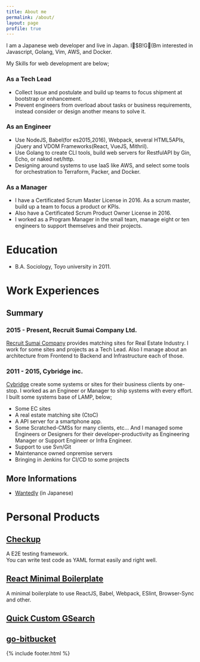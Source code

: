 ```yaml
---
title: About me
permalink: /about/
layout: page
profile: true
---
```


I am a Japanese web developer and live in Japan.
I$B!G(Bm interested in Javascript, Golang, Vim, AWS, and Docker.

My Skills for web development are below;

### As a Tech Lead

- Collect Issue and postulate and build up teams to focus shipment at bootstrap or enhancement.
- Prevent engineers from overload about tasks or business requirements, instead consider or design another means to solve it.

### As an Engineer

- Use NodeJS, Babel(for es2015,2016), Webpack, several HTML5APIs, jQuery and VDOM Frameworks(React, VueJS, Mithril).
- Use Golang to create CLI tools, build web servers for RestfulAPI by Gin, Echo, or naked net/http.
- Designing around systems to use IaaS like AWS, and select some tools for orchestration to Terraform, Packer, and Docker.

### As a Manager

- I have a Certificated Scrum Master License in 2016. As a scrum master, build up a team to focus a product or KPIs.
- Also have a Certificated Scrum Product Owner License in 2016.
- I worked as a Program Manager in the small team, manage eight or ten engineers to support themselves and their projects.


# Education

- B.A. Sociology, Toyo university in 2011. 


# Work Experiences

## Summary

### 2015 - Present, Recruit Sumai Company Ltd.
[Recruit Sumai Company](http://www.recruit-sumai.co.jp/) provides matching sites for Real Estate Industry.
I work for some sites and projects as a Tech Lead. Also I manage about an architecture from Frontend to Backend and Infrastructure each of those.

### 2011 - 2015, Cybridge inc.
[Cybridge](https://www.cybridge.jp/) create some systems or sites for their business clients by one-stop.
I worked as an Engineer or Manager to ship systems with every effort.
I built some systems base of LAMP, below;
- Some EC sites
- A real estate matching site (CtoC)
- A API server for a smartphone app. 
- Some Scratched-CMSs for many clients, etc...
And I managed some Engineers or Designers for their developer-productivity as Engineering Manager or Support Engineer or Infra Engineer.
- Support to use Svn/Git
- Maintenance owned onpremise servers
- Bringing in Jenkins for CI/CD to some projects

## More Informations

- [Wantedly](https://www.wantedly.com/users/18446777) (in Japanese)
<!-- - ~~[Linkedin](https://www.linkedin.com/in/%E8%80%95%E5%A4%AA%E9%83%8E-%E5%90%89%E6%9D%BE-17813389) (in English)~~ -->

# Personal Products 

## [Checkup](https://github.com/ktrysmt/checkup)
A E2E testing framework.  
You can write test code as YAML format easily and right well.

## [React Minimal Boilerplate](https://github.com/ktrysmt/react-minimal-boilerplate) 
A minimal boilerplate to use ReactJS, Babel, Webpack, ESlint, Browser-Sync and other.

## [Quick Custom GSearch](https://github.com/ktrysmt/quick-custom-gsearch)

## [go-bitbucket](https://github.com/ktrysmt/go-bitbucket)

{% include footer.html %}
